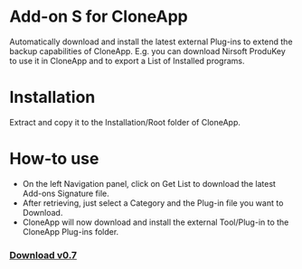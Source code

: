 # Add-on S for CloneApp
Automatically download and install the latest external Plug-ins to extend the backup capabilities of CloneApp. E.g. you can download Nirsoft ProduKey to use it in CloneApp and to export a List of Installed programs.

# Installation
Extract and copy it to the Installation/Root folder of CloneApp.

# How-to use
* On the left Navigation panel, click on Get List to download the latest Add-ons Signature file.
* After retrieving, just select a Category and the Plug-in file you want to Download.
* CloneApp will now download and install the external Tool/Plug-in to the CloneApp Plug-ins folder.


### [Download v0.7](https://github.com/mirinsoft/CloneApp/blob/master/addons/add-on-s.zip)
